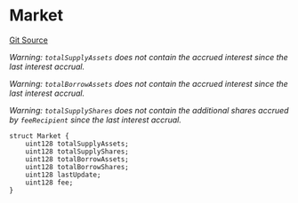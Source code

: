 # Market
[Git Source](https://github.com/Level-Money/contracts/blob/2607489a5c9f8e78f7e44db8057f41dc3a8c07c9/src/v2/interfaces/morpho/IMorpho.sol)

*Warning: `totalSupplyAssets` does not contain the accrued interest since the last interest accrual.*

*Warning: `totalBorrowAssets` does not contain the accrued interest since the last interest accrual.*

*Warning: `totalSupplyShares` does not contain the additional shares accrued by `feeRecipient` since the last
interest accrual.*


```solidity
struct Market {
    uint128 totalSupplyAssets;
    uint128 totalSupplyShares;
    uint128 totalBorrowAssets;
    uint128 totalBorrowShares;
    uint128 lastUpdate;
    uint128 fee;
}
```

